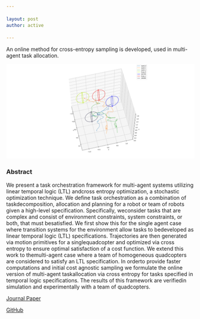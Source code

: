 ```yaml
---

layout: post
author: active

---
```


An online method for cross-entropy sampling is developed, used in multi-agent task allocation.

![online_sim_back](/assets/images/online_ce_experiment_run_simback.png)


### Abstract

We present a task orchestration framework for multi-agent systems utilizing linear temporal logic (LTL) andcross entropy optimization, a stochastic optimization technique. We define task orchestration as a combination of taskdecomposition, allocation and planning for a robot or team of robots given a high-level specification. Specifically, weconsider  tasks  that  are  complex  and  consist  of  environment  constraints,  system  constraints,  or  both,  that  must  besatisfied. We first show this for the single agent case where transition systems for the environment allow tasks to bedeveloped as linear temporal logic (LTL) specifications. Trajectories are then generated via motion primitives for a singlequadcopter and optimized via cross entropy to ensure optimal satisfaction of a cost function. We extend this work to themulti-agent case where a team of homogeneous quadcopters are considered to satisfy an LTL specification. In orderto provide faster computations and initial cost agnostic sampling we formulate the online version of multi-agent taskallocation via cross entropy for tasks specified in temporal logic specifications. The results of this framework are verifiedin simulation and experimentally with a team of quadcopters.

[Journal Paper]()

[GitHub]()

